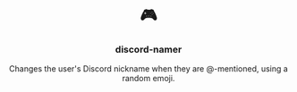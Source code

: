 <h1 align="center">🎮</h1>
<h3 align="center">discord-namer</h3>
<p align="center">Changes the user's Discord nickname when they are @-mentioned, using a random emoji.<p>
